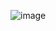 ![image](https://github.com/Guigak/FirstWeapon_Modelling/assets/97238914/24fd4eb5-2547-49b1-97e4-e44265fee8de)
